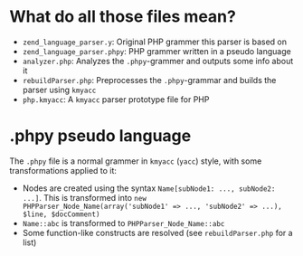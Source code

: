 What do all those files mean?
=============================

 * `zend_language_parser.y`:    Original PHP grammer this parser is based on
 * `zend_language_parser.phpy`: PHP grammer written in a pseudo language
 * `analyzer.php`:              Analyzes the `.phpy`-grammer and outputs some info about it
 * `rebuildParser.php`:         Preprocesses the `.phpy`-grammar and builds the parser using `kmyacc`
 * `php.kmyacc`:                A `kmyacc` parser prototype file for PHP

.phpy pseudo language
=========================

The `.phpy` file is a normal grammer in `kmyacc` (`yacc`) style, with some transformations
applied to it:

 * Nodes are created using the syntax `Name[subNode1: ..., subNode2: ...]`. This is transformed into
   `new PHPParser_Node_Name(array('subNode1' => ..., 'subNode2' => ...), $line, $docComment)`
 * `Name::abc` is transformed to `PHPParser_Node_Name::abc`
 * Some function-like constructs are resolved (see `rebuildParser.php` for a list)